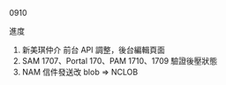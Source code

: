 0910

進度

1. 新美琪仲介 前台 API 調整，後台編輯頁面
2. SAM 1707、Portal 170、PAM 1710、1709 驗證後壓狀態
3. NAM 信件發送改 blob => NCLOB

